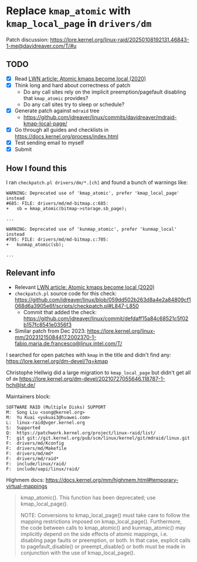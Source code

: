# Replace `kmap_atomic` with `kmap_local_page` in `drivers/dm`

Patch discussion: <https://lore.kernel.org/linux-raid/20250108192131.46843-1-me@davidreaver.com/T/#u>

## TODO

- [x] Read [LWN article: Atomic kmaps become local (2020)](https://lwn.net/Articles/836144/)
- [x] Think long and hard about correctness of patch
  - Do any call sites rely on the implicit preemption/pagefault disabling that `kmap_atomic` provides?
  - Do any call sites try to sleep or schedule?
- [x] Generate patch against `mdraid` tree
  - <https://github.com/jdreaver/linux/commits/davidreaver/mdraid-kmap-local-page/>
- [x] Go through all guides and checklists in <https://docs.kernel.org/process/index.html>
- [x] Test sending email to myself
- [x] Submit

## How I found this

I ran `checkpatch.pl drivers/dm/*.[ch]` and found a bunch of warnings like:

```
WARNING: Deprecated use of 'kmap_atomic', prefer 'kmap_local_page' instead
#685: FILE: drivers/md/md-bitmap.c:685:
+	sb = kmap_atomic(bitmap->storage.sb_page);

...

WARNING: Deprecated use of 'kunmap_atomic', prefer 'kunmap_local' instead
#705: FILE: drivers/md/md-bitmap.c:705:
+	kunmap_atomic(sb);

...
```

## Relevant info

- Relevant [LWN article: Atomic kmaps become local (2020)](https://lwn.net/Articles/836144/)
- `checkpatch.pl` source code for this check: <https://github.com/jdreaver/linux/blob/059dd502b263d8a4e2a84809cf1068d6a3905e6f/scripts/checkpatch.pl#L847-L850>
  - Commit that added the check: <https://github.com/jdreaver/linux/commit/defdaff15a84c68521c5f02b157fc8541e0356f3>
- Similar patch from Dec 2023: <https://lore.kernel.org/linux-mm/20231215084417.2002370-1-fabio.maria.de.francesco@linux.intel.com/T/>

I searched for open patches with `kmap` in the title and didn't find any: <https://lore.kernel.org/dm-devel/?q=kmap>

Christophe Hellwig did a large migration to `kmap_local_page` but didn't get all of `dm` <https://lore.kernel.org/dm-devel/20210727055646.118787-1-hch@lst.de/>

Maintainers block:

```
SOFTWARE RAID (Multiple Disks) SUPPORT
M:	Song Liu <song@kernel.org>
M:	Yu Kuai <yukuai3@huawei.com>
L:	linux-raid@vger.kernel.org
S:	Supported
Q:	https://patchwork.kernel.org/project/linux-raid/list/
T:	git git://git.kernel.org/pub/scm/linux/kernel/git/mdraid/linux.git
F:	drivers/md/Kconfig
F:	drivers/md/Makefile
F:	drivers/md/md*
F:	drivers/md/raid*
F:	include/linux/raid/
F:	include/uapi/linux/raid/
```

Highmem docs: <https://docs.kernel.org/mm/highmem.html#temporary-virtual-mappings>

> kmap_atomic(). This function has been deprecated; use kmap_local_page().
>
> NOTE: Conversions to kmap_local_page() must take care to follow the mapping restrictions imposed on kmap_local_page(). Furthermore, the code between calls to kmap_atomic() and kunmap_atomic() may implicitly depend on the side effects of atomic mappings, i.e. disabling page faults or preemption, or both. In that case, explicit calls to pagefault_disable() or preempt_disable() or both must be made in conjunction with the use of kmap_local_page().
